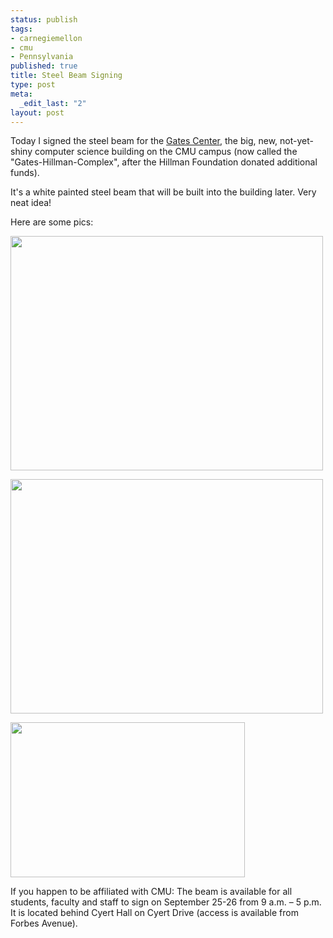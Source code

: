 ```yaml
--- 
status: publish
tags: 
- carnegiemellon
- cmu
- Pennsylvania
published: true
title: Steel Beam Signing
type: post
meta: 
  _edit_last: "2"
layout: post
---
```

Today I signed the steel beam for the <a href="http://gatescenter.blog.cs.cmu.edu/">Gates Center</a>, the big, new, not-yet-shiny computer science building on the CMU campus (now called the "Gates-Hillman-Complex", after the Hillman Foundation donated additional funds).

It's a white painted steel beam that will be built into the building later. Very neat idea!

Here are some pics:
<!--more-->
<a href="http://flickr.com/photos/freeed/2887999996/"><img src="http://fredericiana.com/wp-content/uploads/2008/09/gatescenter-steel-beam-1.jpg" alt="" title="Gates Center Steel Beam" width="500" height="375" class="alignnone size-full wp-image-1588" /></a>

<a href="http://flickr.com/photos/freeed/2888000508/"><img src="http://fredericiana.com/wp-content/uploads/2008/09/gatescenter-steel-beam-2.jpg" alt="" title="Gates Center Steel Beam" width="500" height="375" class="alignnone size-full wp-image-1589" /></a>

<a href="http://flickr.com/photos/freeed/2887165389/"><img src="http://fredericiana.com/wp-content/uploads/2008/09/gatescenter-steel-beam-3.jpg" alt="" title="Gates Center Steel Beam" width="375" height="248" class="alignnone size-full wp-image-1590" /></a>

If you happen to be affiliated with CMU: The beam is available for all students, faculty and staff to sign on September 25-26 from 9 a.m. – 5 p.m. It is located behind Cyert Hall on Cyert Drive (access is available from Forbes Avenue).

